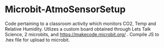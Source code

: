 # Microbit-AtmoSensorSetup
Code pertaining to a classroom activity which monitors CO2, Temp and Relative Humidity. Utlizes a custom board obtained through Lets Talk Science, 2 microbits, and https://makecode.microbit.org/ . Compile JS to .hex file for upload to microbit. 
